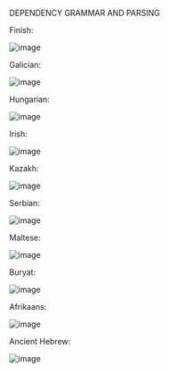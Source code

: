 DEPENDENCY GRAMMAR AND PARSING

Finish:

![image](https://github.com/suyash2819/LING-L545/assets/28905722/50e4d933-48da-4362-aa97-c9606cee4654)

Galician:

![image](https://github.com/suyash2819/LING-L545/assets/28905722/62ed27f0-132f-444f-afbe-97d48fdc8451)

Hungarian:

![image](https://github.com/suyash2819/LING-L545/assets/28905722/7dc34f7c-74aa-45b9-b9ca-81282c562018)

Irish:

![image](https://github.com/suyash2819/LING-L545/assets/28905722/aaf03bf8-3866-40aa-99cf-3221e4b5e716)

Kazakh:

![image](https://github.com/suyash2819/LING-L545/assets/28905722/70c85900-a5bf-4fec-9efd-e2b0779bb481)

Serbian:

![image](https://github.com/suyash2819/LING-L545/assets/28905722/591d5ae4-cf75-4a1e-a399-091e6b8de44c)

Maltese:

![image](https://github.com/suyash2819/LING-L545/assets/28905722/671c7bdf-c202-4bf2-92b1-805449f16fc4)

Buryat:

![image](https://github.com/suyash2819/LING-L545/assets/28905722/837f10e5-8297-4094-873f-c825741329e3)

Afrikaans:

![image](https://github.com/suyash2819/LING-L545/assets/28905722/8e041f41-8f52-4d70-b56f-0dc40fece0ec)


Ancient Hebrew:

![image](https://github.com/suyash2819/LING-L545/assets/28905722/ce44a25a-fd09-4cb9-9e0e-8e3ffc2bce45)

